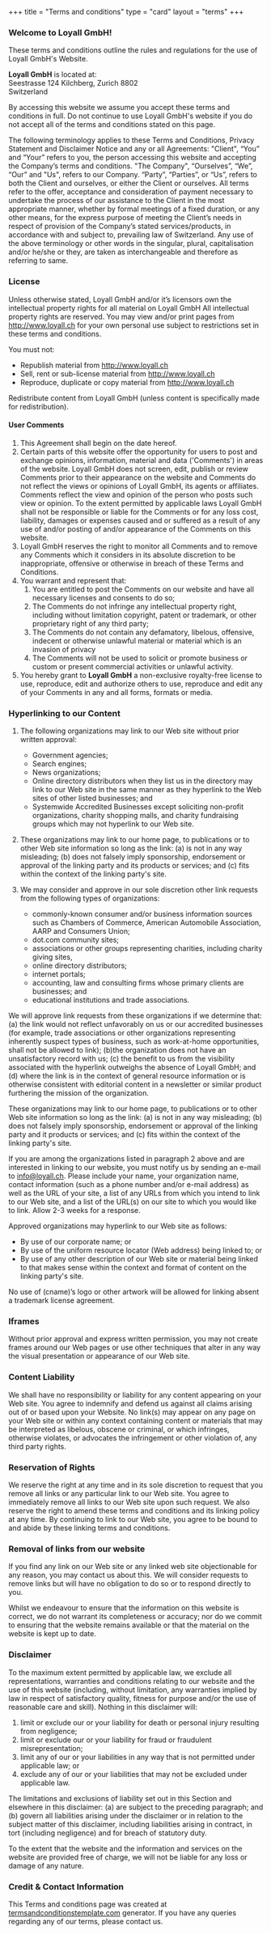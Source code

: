 +++
title = "Terms and conditions"
type = "card"
layout = "terms"
+++

### Welcome to Loyall GmbH!

These terms and conditions outline the rules and regulations for the use of Loyall GmbH's Website.  

**Loyall GmbH** is located at:  
Seestrasse 124
Kilchberg, Zurich 8802  
Switzerland

By accessing this website we assume you accept these terms and conditions in full. Do not continue to use Loyall GmbH's website if you do not accept all of the terms and conditions stated on this page.

The following terminology applies to these Terms and Conditions, Privacy Statement and Disclaimer Notice and any or all Agreements: "Client", “You” and “Your” refers to you, the person accessing this website and accepting the Company’s terms and conditions. "The Company", “Ourselves”, “We”, “Our” and "Us", refers to our Company. “Party”, “Parties”, or “Us”, refers to both the Client and ourselves, or either the Client or ourselves. All terms refer to the offer, acceptance and consideration of payment necessary to undertake the process of our assistance to the Client in the most appropriate manner, whether by formal meetings of a fixed duration, or any other means, for the express purpose of meeting the Client’s needs in respect of provision of the Company’s stated services/products, in accordance with and subject to, prevailing law of Switzerland. Any use of the above terminology or other words in the singular, plural, capitalisation and/or he/she or they, are taken as interchangeable and therefore as referring to same.

### License

Unless otherwise stated, Loyall GmbH and/or it’s licensors own the intellectual property rights for all material on Loyall GmbH All intellectual property rights are reserved. You may view and/or print pages from http://www.loyall.ch for your own personal use subject to restrictions set in these terms and conditions.

You must not:

*   Republish material from http://www.loyall.ch
*   Sell, rent or sub-license material from http://www.loyall.ch
*   Reproduce, duplicate or copy material from http://www.loyall.ch

Redistribute content from Loyall GmbH (unless content is specifically made for redistribution).

#### User Comments

1.  This Agreement shall begin on the date hereof.
2.  Certain parts of this website offer the opportunity for users to post and exchange opinions, information, material and data ('Comments') in areas of the website. Loyall GmbH does not screen, edit, publish or review Comments prior to their appearance on the website and Comments do not reflect the views or opinions of Loyall GmbH, its agents or affiliates. Comments reflect the view and opinion of the person who posts such view or opinion. To the extent permitted by applicable laws Loyall GmbH shall not be responsible or liable for the Comments or for any loss cost, liability, damages or expenses caused and or suffered as a result of any use of and/or posting of and/or appearance of the Comments on this website.
3.  Loyall GmbH reserves the right to monitor all Comments and to remove any Comments which it considers in its absolute discretion to be inappropriate, offensive or otherwise in breach of these Terms and Conditions.
4.  You warrant and represent that:
    1.  You are entitled to post the Comments on our website and have all necessary licenses and consents to do so;
    2.  The Comments do not infringe any intellectual property right, including without limitation copyright, patent or trademark, or other proprietary right of any third party;
    3.  The Comments do not contain any defamatory, libelous, offensive, indecent or otherwise unlawful material or material which is an invasion of privacy
    4.  The Comments will not be used to solicit or promote business or custom or present commercial activities or unlawful activity.
5.  You hereby grant to **Loyall GmbH** a non-exclusive royalty-free license to use, reproduce, edit and authorize others to use, reproduce and edit any of your Comments in any and all forms, formats or media.

### Hyperlinking to our Content

1.  The following organizations may link to our Web site without prior written approval:
    *   Government agencies;
    *   Search engines;
    *   News organizations;
    *   Online directory distributors when they list us in the directory may link to our Web site in the same manner as they hyperlink to the Web sites of other listed businesses; and
    *   Systemwide Accredited Businesses except soliciting non-profit organizations, charity shopping malls, and charity fundraising groups which may not hyperlink to our Web site.

1.  These organizations may link to our home page, to publications or to other Web site information so long as the link: (a) is not in any way misleading; (b) does not falsely imply sponsorship, endorsement or approval of the linking party and its products or services; and (c) fits within the context of the linking party's site.
2.  We may consider and approve in our sole discretion other link requests from the following types of organizations:
    *   commonly-known consumer and/or business information sources such as Chambers of Commerce, American Automobile Association, AARP and Consumers Union;
    *   dot.com community sites;
    *   associations or other groups representing charities, including charity giving sites,
    *   online directory distributors;
    *   internet portals;
    *   accounting, law and consulting firms whose primary clients are businesses; and
    *   educational institutions and trade associations.

We will approve link requests from these organizations if we determine that: (a) the link would not reflect unfavorably on us or our accredited businesses (for example, trade associations or other organizations representing inherently suspect types of business, such as work-at-home opportunities, shall not be allowed to link); (b)the organization does not have an unsatisfactory record with us; (c) the benefit to us from the visibility associated with the hyperlink outweighs the absence of Loyall GmbH; and (d) where the link is in the context of general resource information or is otherwise consistent with editorial content in a newsletter or similar product furthering the mission of the organization.

These organizations may link to our home page, to publications or to other Web site information so long as the link: (a) is not in any way misleading; (b) does not falsely imply sponsorship, endorsement or approval of the linking party and it products or services; and (c) fits within the context of the linking party's site.

If you are among the organizations listed in paragraph 2 above and are interested in linking to our website, you must notify us by sending an e-mail to [info@loyall.ch](mailto:info@loyall.ch "send an email to info@loyall.ch"). Please include your name, your organization name, contact information (such as a phone number and/or e-mail address) as well as the URL of your site, a list of any URLs from which you intend to link to our Web site, and a list of the URL(s) on our site to which you would like to link. Allow 2-3 weeks for a response.

Approved organizations may hyperlink to our Web site as follows:

*   By use of our corporate name; or
*   By use of the uniform resource locator (Web address) being linked to; or
*   By use of any other description of our Web site or material being linked to that makes sense within the context and format of content on the linking party's site.

No use of (cname)’s logo or other artwork will be allowed for linking absent a trademark license agreement.

### Iframes

Without prior approval and express written permission, you may not create frames around our Web pages or use other techniques that alter in any way the visual presentation or appearance of our Web site.

### Content Liability

We shall have no responsibility or liability for any content appearing on your Web site. You agree to indemnify and defend us against all claims arising out of or based upon your Website. No link(s) may appear on any page on your Web site or within any context containing content or materials that may be interpreted as libelous, obscene or criminal, or which infringes, otherwise violates, or advocates the infringement or other violation of, any third party rights.

### Reservation of Rights

We reserve the right at any time and in its sole discretion to request that you remove all links or any particular link to our Web site. You agree to immediately remove all links to our Web site upon such request. We also reserve the right to amend these terms and conditions and its linking policy at any time. By continuing to link to our Web site, you agree to be bound to and abide by these linking terms and conditions.

### Removal of links from our website

If you find any link on our Web site or any linked web site objectionable for any reason, you may contact us about this. We will consider requests to remove links but will have no obligation to do so or to respond directly to you.

Whilst we endeavour to ensure that the information on this website is correct, we do not warrant its completeness or accuracy; nor do we commit to ensuring that the website remains available or that the material on the website is kept up to date.

### Disclaimer

To the maximum extent permitted by applicable law, we exclude all representations, warranties and conditions relating to our website and the use of this website (including, without limitation, any warranties implied by law in respect of satisfactory quality, fitness for purpose and/or the use of reasonable care and skill). Nothing in this disclaimer will:

1.  limit or exclude our or your liability for death or personal injury resulting from negligence;
2.  limit or exclude our or your liability for fraud or fraudulent misrepresentation;
3.  limit any of our or your liabilities in any way that is not permitted under applicable law; or
4.  exclude any of our or your liabilities that may not be excluded under applicable law.

The limitations and exclusions of liability set out in this Section and elsewhere in this disclaimer: (a) are subject to the preceding paragraph; and (b) govern all liabilities arising under the disclaimer or in relation to the subject matter of this disclaimer, including liabilities arising in contract, in tort (including negligence) and for breach of statutory duty.

To the extent that the website and the information and services on the website are provided free of charge, we will not be liable for any loss or damage of any nature.

### Credit & Contact Information

This Terms and conditions page was created at [termsandconditionstemplate.com](http://termsandconditionstemplate.com) generator. If you have any queries regarding any of our terms, please contact us.
